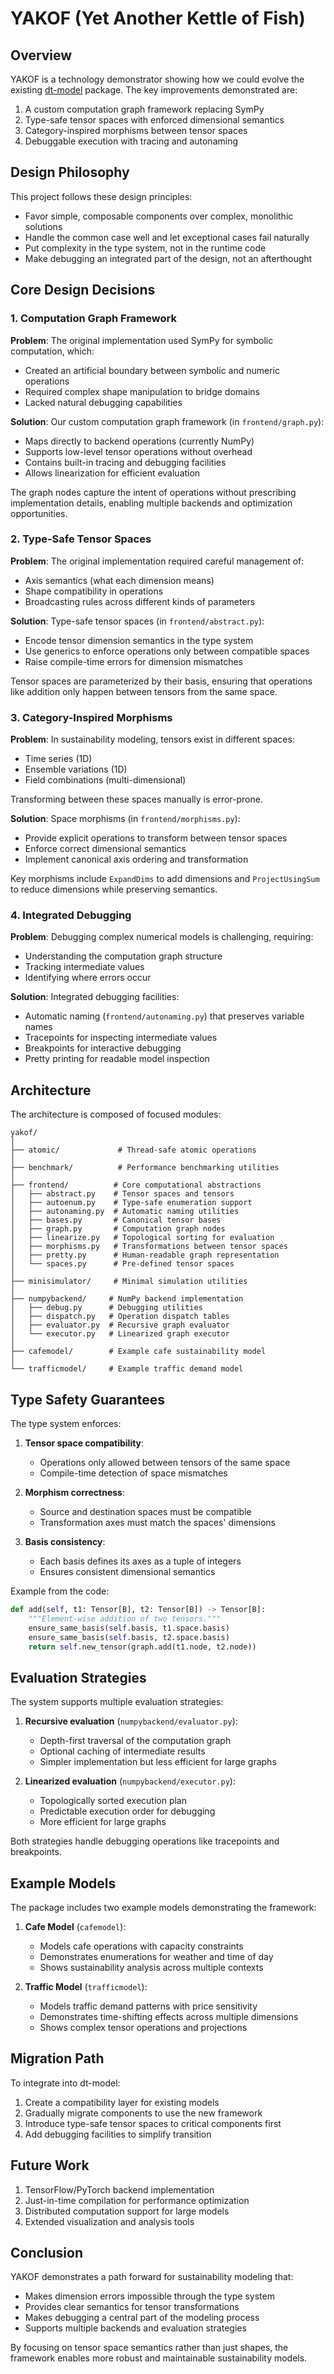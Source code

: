 # YAKOF (Yet Another Kettle of Fish)

## Overview

YAKOF is a technology demonstrator showing how we could evolve the existing [dt-model](https://github.com/fbk-most/dt-model) package. The key improvements demonstrated are:

1. A custom computation graph framework replacing SymPy
2. Type-safe tensor spaces with enforced dimensional semantics
3. Category-inspired morphisms between tensor spaces
4. Debuggable execution with tracing and autonaming

## Design Philosophy

This project follows these design principles:

- Favor simple, composable components over complex, monolithic solutions
- Handle the common case well and let exceptional cases fail naturally
- Put complexity in the type system, not in the runtime code
- Make debugging an integrated part of the design, not an afterthought

## Core Design Decisions

### 1. Computation Graph Framework

**Problem**: The original implementation used SymPy for symbolic computation, which:
- Created an artificial boundary between symbolic and numeric operations
- Required complex shape manipulation to bridge domains
- Lacked natural debugging capabilities

**Solution**: Our custom computation graph framework (in `frontend/graph.py`):
- Maps directly to backend operations (currently NumPy)
- Supports low-level tensor operations without overhead
- Contains built-in tracing and debugging facilities
- Allows linearization for efficient evaluation

The graph nodes capture the intent of operations without prescribing implementation details, enabling multiple backends and optimization opportunities.

### 2. Type-Safe Tensor Spaces

**Problem**: The original implementation required careful management of:
- Axis semantics (what each dimension means)
- Shape compatibility in operations
- Broadcasting rules across different kinds of parameters

**Solution**: Type-safe tensor spaces (in `frontend/abstract.py`):
- Encode tensor dimension semantics in the type system
- Use generics to enforce operations only between compatible spaces
- Raise compile-time errors for dimension mismatches

Tensor spaces are parameterized by their basis, ensuring that operations like addition only happen between tensors from the same space.

### 3. Category-Inspired Morphisms

**Problem**: In sustainability modeling, tensors exist in different spaces:
- Time series (1D)
- Ensemble variations (1D)
- Field combinations (multi-dimensional)

Transforming between these spaces manually is error-prone.

**Solution**: Space morphisms (in `frontend/morphisms.py`):
- Provide explicit operations to transform between tensor spaces
- Enforce correct dimensional semantics
- Implement canonical axis ordering and transformation

Key morphisms include `ExpandDims` to add dimensions and `ProjectUsingSum` to reduce dimensions while preserving semantics.

### 4. Integrated Debugging

**Problem**: Debugging complex numerical models is challenging, requiring:
- Understanding the computation graph structure
- Tracking intermediate values
- Identifying where errors occur

**Solution**: Integrated debugging facilities:
- Automatic naming (`frontend/autonaming.py`) that preserves variable names
- Tracepoints for inspecting intermediate values
- Breakpoints for interactive debugging
- Pretty printing for readable model inspection

## Architecture

The architecture is composed of focused modules:

```
yakof/
│
├── atomic/             # Thread-safe atomic operations
│
├── benchmark/          # Performance benchmarking utilities
│
├── frontend/          # Core computational abstractions
│   ├── abstract.py    # Tensor spaces and tensors
│   ├── autoenum.py    # Type-safe enumeration support
│   ├── autonaming.py  # Automatic naming utilities
│   ├── bases.py       # Canonical tensor bases
│   ├── graph.py       # Computation graph nodes
│   ├── linearize.py   # Topological sorting for evaluation
│   ├── morphisms.py   # Transformations between tensor spaces
│   ├── pretty.py      # Human-readable graph representation
│   └── spaces.py      # Pre-defined tensor spaces
│
├── minisimulator/     # Minimal simulation utilities
│
├── numpybackend/     # NumPy backend implementation
│   ├── debug.py      # Debugging utilities
│   ├── dispatch.py   # Operation dispatch tables
│   ├── evaluator.py  # Recursive graph evaluator
│   └── executor.py   # Linearized graph executor
│
├── cafemodel/        # Example cafe sustainability model
│
└── trafficmodel/     # Example traffic demand model
```

## Type Safety Guarantees

The type system enforces:

1. **Tensor space compatibility**:
   - Operations only allowed between tensors of the same space
   - Compile-time detection of space mismatches

2. **Morphism correctness**:
   - Source and destination spaces must be compatible
   - Transformation axes must match the spaces' dimensions

3. **Basis consistency**:
   - Each basis defines its axes as a tuple of integers
   - Ensures consistent dimensional semantics

Example from the code:
```python
def add(self, t1: Tensor[B], t2: Tensor[B]) -> Tensor[B]:
    """Element-wise addition of two tensors."""
    ensure_same_basis(self.basis, t1.space.basis)
    ensure_same_basis(self.basis, t2.space.basis)
    return self.new_tensor(graph.add(t1.node, t2.node))
```

## Evaluation Strategies

The system supports multiple evaluation strategies:

1. **Recursive evaluation** (`numpybackend/evaluator.py`):
   - Depth-first traversal of the computation graph
   - Optional caching of intermediate results
   - Simpler implementation but less efficient for large graphs

2. **Linearized evaluation** (`numpybackend/executor.py`):
   - Topologically sorted execution plan
   - Predictable execution order for debugging
   - More efficient for large graphs

Both strategies handle debugging operations like tracepoints and breakpoints.

## Example Models

The package includes two example models demonstrating the framework:

1. **Cafe Model** (`cafemodel`):
   - Models cafe operations with capacity constraints
   - Demonstrates enumerations for weather and time of day
   - Shows sustainability analysis across multiple contexts

2. **Traffic Model** (`trafficmodel`):
   - Models traffic demand patterns with price sensitivity
   - Demonstrates time-shifting effects across multiple dimensions
   - Shows complex tensor operations and projections

## Migration Path

To integrate into dt-model:

1. Create a compatibility layer for existing models
2. Gradually migrate components to use the new framework
3. Introduce type-safe tensor spaces to critical components first
4. Add debugging facilities to simplify transition

## Future Work

1. TensorFlow/PyTorch backend implementation
2. Just-in-time compilation for performance optimization
3. Distributed computation support for large models
4. Extended visualization and analysis tools

## Conclusion

YAKOF demonstrates a path forward for sustainability modeling that:
- Makes dimension errors impossible through the type system
- Provides clear semantics for tensor transformations
- Makes debugging a central part of the modeling process
- Supports multiple backends and evaluation strategies

By focusing on tensor space semantics rather than just shapes, the framework enables more robust and maintainable sustainability models.

